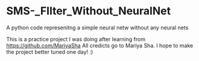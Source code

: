 # SMS-_FIlter_Without_NeuralNet
A python code represenitng a simple neural netw without any neural nets

This is a practice project I was doing after learning from https://github.com/MariyaSha
All credicts go to Mariya Sha. I hope to make the project better tuned one day! :)

